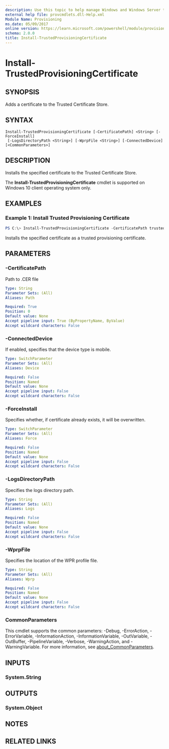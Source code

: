 ```yaml
---
description: Use this topic to help manage Windows and Windows Server technologies with Windows PowerShell.
external help file: provcmdlets.dll-Help.xml
Module Name: Provisioning
ms.date: 05/09/2017
online version: https://learn.microsoft.com/powershell/module/provisioning/install-trustedprovisioningcertificate?view=windowsserver2019-ps&wt.mc_id=ps-gethelp
schema: 2.0.0
title: Install-TrustedProvisioningCertificate
---
```


# Install-TrustedProvisioningCertificate

## SYNOPSIS
Adds a certificate to the Trusted Certificate Store.

## SYNTAX

```
Install-TrustedProvisioningCertificate [-CertificatePath] <String> [-ForceInstall]
 [-LogsDirectoryPath <String>] [-WprpFile <String>] [-ConnectedDevice] [<CommonParameters>]
```

## DESCRIPTION
Installs the specified certificate to the Trusted Certificate Store.

The **Install-TrustedProvisioningCertificate** cmdlet is supported on Windows 10 client operating system only.

## EXAMPLES

### Example 1: Install Trusted Provisioning Certificate
```powershell
PS C:\> Install-TrustedProvisioningCertificate -CertificatePath trustedCert.cer
```

Installs the specified certificate as a trusted provisioning certificate.

## PARAMETERS

### -CertificatePath
Path to .CER file

```yaml
Type: String
Parameter Sets: (All)
Aliases: Path

Required: True
Position: 0
Default value: None
Accept pipeline input: True (ByPropertyName, ByValue)
Accept wildcard characters: False
```

### -ConnectedDevice
If enabled, specifies that the device type is mobile.

```yaml
Type: SwitchParameter
Parameter Sets: (All)
Aliases: Device

Required: False
Position: Named
Default value: None
Accept pipeline input: False
Accept wildcard characters: False
```

### -ForceInstall
Specifies whether, if certificate already exists, it will be overwritten.

```yaml
Type: SwitchParameter
Parameter Sets: (All)
Aliases: Force

Required: False
Position: Named
Default value: None
Accept pipeline input: False
Accept wildcard characters: False
```

### -LogsDirectoryPath
Specifies the logs directory path.

```yaml
Type: String
Parameter Sets: (All)
Aliases: Logs

Required: False
Position: Named
Default value: None
Accept pipeline input: False
Accept wildcard characters: False
```

### -WprpFile
Specifies the location of the WPR profile file.

```yaml
Type: String
Parameter Sets: (All)
Aliases: Wprp

Required: False
Position: Named
Default value: None
Accept pipeline input: False
Accept wildcard characters: False
```

### CommonParameters
This cmdlet supports the common parameters: -Debug, -ErrorAction, -ErrorVariable, -InformationAction, -InformationVariable, -OutVariable, -OutBuffer, -PipelineVariable, -Verbose, -WarningAction, and -WarningVariable. For more information, see [about_CommonParameters](https://go.microsoft.com/fwlink/?LinkID=113216).

## INPUTS

### System.String


## OUTPUTS

### System.Object

## NOTES

## RELATED LINKS

